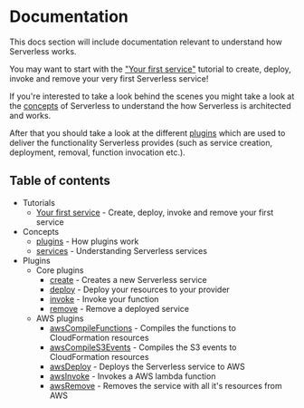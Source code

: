 # Documentation

This docs section will include documentation relevant to understand how Serverless works.

You may want to start with the ["Your first service"](/docs/tutorials/your-first-service.md) tutorial to create, deploy,
invoke and remove your very first Serverless service!

If you're interested to take a look behind the scenes you might take a look at the [concepts](/docs/concepts) of
Serverless to understand the how Serverless is architected and works.

After that you should take a look at the different [plugins](/docs/plugins) which are used to deliver the functionality
Serverless provides (such as service creation, deployment, removal, function invocation etc.).

## Table of contents

- Tutorials
  - [Your first service](/docs/tutorials/your-first-service.md) - Create, deploy, invoke and remove your first service
- Concepts
  - [plugins](/docs/concepts/plugins.md) - How plugins work
  - [services](/docs/concepts/services.md) - Understanding Serverless services
- Plugins
  - Core plugins
    - [create](/docs/plugins/core/create.md) - Creates a new Serverless service
    - [deploy](/docs/plugins/core/deploy.md) - Deploy your resources to your provider
    - [invoke](/docs/plugins/core/invoke.md) - Invoke your function
    - [remove](/docs/plugins/core/remove.md) - Remove a deployed service
  - AWS plugins
    - [awsCompileFunctions](/docs/plugins/aws/awsCompileFunctions.md) - Compiles the functions to CloudFormation resources
    - [awsCompileS3Events](/docs/plugins/aws/awsCompileS3Events.md) - Compiles the S3 events to CloudFormation resources
    - [awsDeploy](/docs/plugins/aws/awsDeploy.md) - Deploys the Serverless service to AWS
    - [awsInvoke](/docs/plugins/aws/awsInvoke.md) - Invokes a AWS lambda function
    - [awsRemove](/docs/plugins/aws/awsRemove.md) - Removes the service with all it's resources from AWS
